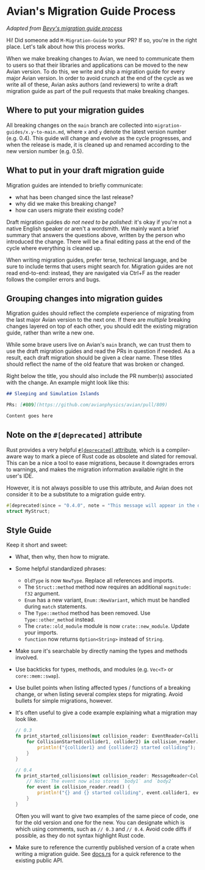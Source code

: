 # Avian's Migration Guide Process

*Adapted from [Bevy's migration guide process](https://github.com/bevyengine/bevy/blob/c392d28d30f34b7d2b69b806136b9643379f9284/release-content/migration_guides.md)*

Hi! Did someone add `M-Migration-Guide` to your PR? If so, you're in the right place.
Let's talk about how this process works.

When we make breaking changes to Avian, we need to communicate them to users so that their libraries and applications can be moved to the new Avian version.
To do this, we write and ship a migration guide for every major Avian version. In order to avoid crunch at the end of the cycle as we write all of these,
Avian asks authors (and reviewers) to write a draft migration guide as part of the pull requests that make breaking changes.

## Where to put your migration guides

All breaking changes on the `main` branch are collected into `migration-guides/x.y-to-main.md`,
where `x` and `y` denote the latest version number (e.g. 0.4). This guide will change and evolve
as the cycle progresses, and when the release is made, it is cleaned up and renamed according to
the new version number (e.g. 0.5).

## What to put in your draft migration guide

Migration guides are intended to briefly communicate:

- what has been changed since the last release?
- why did we make this breaking change?
- how can users migrate their existing code?

Draft migration guides *do not need to be polished*: it's okay if you're not a native English speaker or aren't a wordsmith.
We mainly want a brief summary that answers the questions above, written by the person who introduced the change.
There will be a final editing pass at the end of the cycle where everything is cleaned up.

When writing migration guides, prefer terse, technical language, and be sure to include terms that users might search for.
Migration guides are not read end-to-end: instead, they are navigated via Ctrl+F as the reader follows the compiler errors and bugs.

## Grouping changes into migration guides

Migration guides should reflect the complete experience of migrating from the last major Avian version to the next one.
If there are *multiple* breaking changes layered on top of each other, you should edit the existing migration guide, rather than write a new one.

While some brave users live on Avian's `main` branch, we can trust them to use the draft migration guides and read the PRs in question if needed.
As a result, each draft migration should be given a clear name. These titles should reflect the name of the old feature that was broken or changed.

Right below the title, you should also include the PR number(s) associated with the change.
An example might look like this:

```md
## Sleeping and Simulation Islands

PRs: [#809](https://github.com/avianphysics/avian/pull/809)

Content goes here
```

## Note on the `#[deprecated]` attribute

Rust provides a very helpful [`#[deprecated]` attribute](https://doc.rust-lang.org/reference/attributes/diagnostics.html#the-deprecated-attribute),
which is a compiler-aware way to mark a piece of Rust code as obsolete and slated for removal. This can be a nice a tool
to ease migrations, because it downgrades errors to warnings, and makes the migration information available right in the user's IDE.

However, it is not always possible to use this attribute, and Avian does not consider it to be a substitute to a migration guide entry.

```rust
#[deprecated(since = "0.4.0", note = "This message will appear in the deprecation warning.")]
struct MyStruct;
```

## Style Guide

Keep it short and sweet:

- What, then why, then how to migrate.
- Some helpful standardized phrases:
  - `OldType` is now `NewType`. Replace all references and imports.
  - The `Struct::method` method now requires an additional `magnitude: f32` argument.
  - `Enum` has a new variant, `Enum::NewVariant`, which must be handled during `match` statements.
  - The `Type::method` method has been removed. Use `Type::other_method` instead.
  - The `crate::old_module` module is now `crate::new_module`. Update your imports.
  - `function` now returns `Option<String>` instead of `String`.
- Make sure it's searchable by directly naming the types and methods involved.
- Use backticks for types, methods, and modules (e.g. `Vec<T>` or `core::mem::swap`).
- Use bullet points when listing affected types / functions of a breaking change, or when listing several complex steps for migrating. Avoid bullets for simple migrations, however.
- It's often useful to give a code example explaining what a migration may look like.

  ```rust
  // 0.3
  fn print_started_collisions(mut collision_reader: EventReader<CollisionStarted>) {
      for CollisionStarted(collider1, collider2) in collision_reader.read() {
          println!("{collider1} and {collider2} started colliding");
      }
  }

  // 0.4
  fn print_started_collisions(mut collision_reader: MessageReader<CollisionStart>) {
      // Note: The event now also stores `body1` and `body2`
      for event in collision_reader.read() {
          println!("{} and {} started colliding", event.collider1, event.collider2);
      }
  }
  ```

  Often you will want to give two examples of the same piece of code, one for the old version and one for the new. You can designate which is which using comments, such as `// 0.3` and `// 0.4`. Avoid code diffs if possible, as they do not syntax highlight Rust code.

- Make sure to reference the currently published version of a crate when writing a migration guide.
  See [docs.rs](https://docs.rs/avian3d) for a quick reference to the existing public API.
